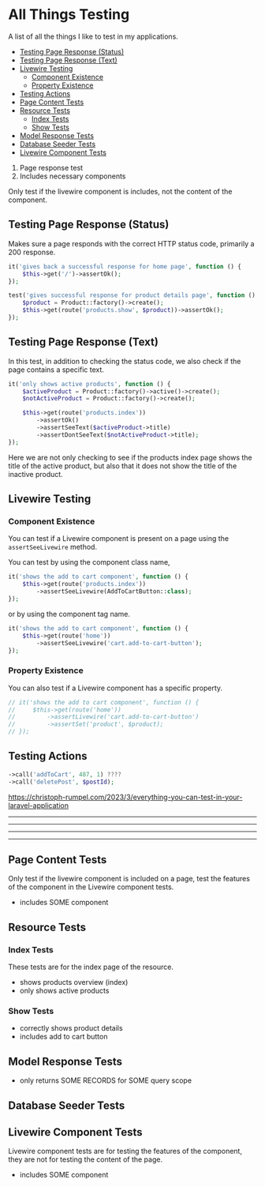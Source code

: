 # All Things Testing

A list of all the things I like to test in my applications.


- [Testing Page Response (Status)](#testing-page-response-status)
- [Testing Page Response (Text)](#testing-page-response-text)
- [Livewire Testing](#livewire-testing)
  - [Component Existence](#component-existence)
  - [Property Existence](#property-existence)
- [Testing Actions](#testing-actions)
- [Page Content Tests](#page-content-tests)
- [Resource Tests](#resource-tests)
  - [Index Tests](#index-tests)
  - [Show Tests](#show-tests)
- [Model Response Tests](#model-response-tests)
- [Database Seeder Tests](#database-seeder-tests)
- [Livewire Component Tests](#livewire-component-tests)


1. Page response test
2. Includes necessary components

Only test if the livewire component is includes, not the content of the component.

## Testing Page Response (Status)

Makes sure a page responds with the correct HTTP status code, primarily a 200 response.

```php
it('gives back a successful response for home page', function () {
    $this->get('/')->assertOk();
});
```

```php
test('gives successful response for product details page', function () {
    $product = Product::factory()->create();
    $this->get(route('products.show', $product))->assertOk();
});
```

## Testing Page Response (Text)

In this test, in addition to checking the status code, we also check if the page contains a specific
text.

```php
it('only shows active products', function () {
    $activeProduct = Product::factory()->active()->create();
    $notActiveProduct = Product::factory()->create();

    $this->get(route('products.index'))
        ->assertOk()
        ->assertSeeText($activeProduct->title)
        ->assertDontSeeText($notActiveProduct->title);
});
```

Here we are not only checking to see if the products index page shows the title of the active
product, but also that it does not show the title of the inactive product. 




## Livewire Testing

<!-- https://laracasts.com/series/pest-driven-laravel/episodes/17 -->

### Component Existence

You can test if a Livewire component is present on a page using the `assertSeeLivewire` method.

You can test by using the component class name,

```php
it('shows the add to cart component', function () {
    $this->get(route('products.index'))
        ->assertSeeLivewire(AddToCartButton::class);
});
```

or by using the component tag name.

```php
it('shows the add to cart component', function () {
    $this->get(route('home'))
        ->assertSeeLivewire('cart.add-to-cart-button');
});
```

### Property Existence

You can also test if a Livewire component has a specific property.

```php
// it('shows the add to cart component', function () {
//     $this->get(route('home'))
//         ->assertLivewire('cart.add-to-cart-button')
//         ->assertSet('product', $product);
// });
```

## Testing Actions

```php
->call('addToCart', 487, 1) ????
->call('deletePost', $postId);                                 
```


https://christoph-rumpel.com/2023/3/everything-you-can-test-in-your-laravel-application





---
---
---
---


## Page Content Tests

Only test if the livewire component is included on a page, test the features of the component in the
Livewire component tests.

* includes SOME component


## Resource Tests

### Index Tests

These tests are for the index page of the resource. 

* shows products overview (index)
* only shows active products
  
### Show Tests

* correctly shows product details
* includes add to cart button

## Model Response Tests

* only returns SOME RECORDS for SOME query scope

## Database Seeder Tests



## Livewire Component Tests

Livewire component tests are for testing the features of the component, they are not for testing the
content of the page.

* includes SOME component






